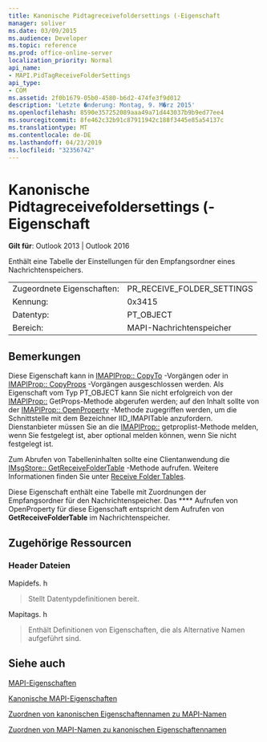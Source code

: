 ```yaml
---
title: Kanonische Pidtagreceivefoldersettings (-Eigenschaft
manager: soliver
ms.date: 03/09/2015
ms.audience: Developer
ms.topic: reference
ms.prod: office-online-server
localization_priority: Normal
api_name:
- MAPI.PidTagReceiveFolderSettings
api_type:
- COM
ms.assetid: 2f0b1679-05b0-4580-b6d2-474fe3f9d012
description: 'Letzte �nderung: Montag, 9. M�rz 2015'
ms.openlocfilehash: 8590e357252089aaa49a71d443037b9b9ed77ee4
ms.sourcegitcommit: 8fe462c32b91c87911942c188f3445e85a54137c
ms.translationtype: MT
ms.contentlocale: de-DE
ms.lasthandoff: 04/23/2019
ms.locfileid: "32356742"
---
```

# <a name="pidtagreceivefoldersettings-canonical-property"></a>Kanonische Pidtagreceivefoldersettings (-Eigenschaft

  
  
**Gilt für**: Outlook 2013 | Outlook 2016 
  
Enthält eine Tabelle der Einstellungen für den Empfangsordner eines Nachrichtenspeichers.
  
|||
|:-----|:-----|
|Zugeordnete Eigenschaften:  <br/> |PR_RECEIVE_FOLDER_SETTINGS  <br/> |
|Kennung:  <br/> |0x3415  <br/> |
|Datentyp:  <br/> |PT_OBJECT  <br/> |
|Bereich:  <br/> |MAPI-Nachrichtenspeicher  <br/> |
   
## <a name="remarks"></a>Bemerkungen

Diese Eigenschaft kann in [IMAPIProp:: CopyTo](imapiprop-copyto.md) -Vorgängen oder in [IMAPIProp:: CopyProps](imapiprop-copyprops.md) -Vorgängen ausgeschlossen werden. Als Eigenschaft vom Typ PT_OBJECT kann Sie nicht erfolgreich von der [IMAPIProp::](imapiprop-getprops.md) GetProps-Methode abgerufen werden; auf den Inhalt sollte von der [IMAPIProp:: OpenProperty](imapiprop-openproperty.md) -Methode zugegriffen werden, um die Schnittstelle mit dem Bezeichner IID_IMAPITable anzufordern. Dienstanbieter müssen Sie an die [IMAPIProp::](imapiprop-getproplist.md) getproplist-Methode melden, wenn Sie festgelegt ist, aber optional melden können, wenn Sie nicht festgelegt ist. 
  
Zum Abrufen von Tabelleninhalten sollte eine Clientanwendung die [IMsgStore:: GetReceiveFolderTable](imsgstore-getreceivefoldertable.md) -Methode aufrufen. Weitere Informationen finden Sie unter [Receive Folder Tables](receive-folder-tables.md).
  
Diese Eigenschaft enthält eine Tabelle mit Zuordnungen der Empfangsordner für den Nachrichtenspeicher. Das **** Aufrufen von OpenProperty für diese Eigenschaft entspricht dem Aufrufen von **GetReceiveFolderTable** im Nachrichtenspeicher. 
  
## <a name="related-resources"></a>Zugehörige Ressourcen

### <a name="header-files"></a>Header Dateien

Mapidefs. h
  
> Stellt Datentypdefinitionen bereit.
    
Mapitags. h
  
> Enthält Definitionen von Eigenschaften, die als Alternative Namen aufgeführt sind.
    
## <a name="see-also"></a>Siehe auch



[MAPI-Eigenschaften](mapi-properties.md)
  
[Kanonische MAPI-Eigenschaften](mapi-canonical-properties.md)
  
[Zuordnen von kanonischen Eigenschaftennamen zu MAPI-Namen](mapping-canonical-property-names-to-mapi-names.md)
  
[Zuordnen von MAPI-Namen zu kanonischen Eigenschaftennamen](mapping-mapi-names-to-canonical-property-names.md)

